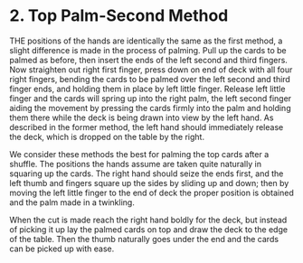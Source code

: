 # 2. Top Palm-Second Method

THE positions of the hands are identically the same as the first method, a slight difference is made in the process of palming. Pull up the cards to be palmed as before, then insert the ends of the left second and third fingers. Now straighten out right first finger, press down on end of deck with all four right fingers, bending the cards to be palmed over the left second and third finger ends, and holding them in place by left little finger. Release left little finger and the cards will spring up into the right palm, the left second finger aiding the movement by pressing the cards firmly into the palm and holding them there while the deck is being drawn into view by the left hand. As described in the former method, the left hand should immediately release the deck, which is dropped on the table by the right.

We consider these methods the best for palming the top cards after a shuffle. The positions the hands assume are taken quite naturally in squaring up the cards. The right hand should seize the ends first, and the left thumb and fingers square up the sides by sliding up and down; then by moving the left little finger to the end of deck the proper position is obtained and the palm made in a twinkling.

When the cut is made reach the right hand boldly for the deck, but instead of picking it up lay the palmed cards on top and draw the deck to the edge of the table. Then the thumb naturally goes under the end and the cards can be picked up with ease.
